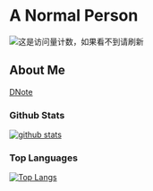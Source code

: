 <!--
**dsx137/dsx137** is a ✨ _special_ ✨ repository because its `README.md` (this file) appears on your GitHub profile.

Here are some ideas to get you started:

- 🔭 I’m currently working on ...
- 🌱 I’m currently learning ...
- 👯 I’m looking to collaborate on ...
- 🤔 I’m looking for help with ...
- 💬 Ask me about ...
- 📫 How to reach me: ...
- 😄 Pronouns: ...
- ⚡ Fun fact: ...
-->

# A Normal Person

![这是访问量计数，如果看不到请刷新](https://jwenjian-visitor-badge-5.glitch.me/badge?page_id=dsx137.dsx137.readme)

## About Me

[DNote](//dsx137.github.io/DNote)

### Github Stats
[![github stats](https://github-readme-stats-git-masterrstaa-rickstaa.vercel.app/api?username=dsx137&show_icons=true&count_private=true&include_all_commits=true&line_height=28&hide_rank=false&theme=radical)](https://github.com/anuraghazra/github-readme-stats)


### Top Languages
[![Top Langs](https://github-readme-stats-git-masterrstaa-rickstaa.vercel.app/api/top-langs/?username=dsx137&layout=compact&langs_count=14&hide=stylus,smarty,html,css,smalltalk,cmake&count_private=true&theme=radical)](https://github.com/anuraghazra/github-readme-stats)

